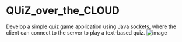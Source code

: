 # QUiZ_over_the_CLOUD
Develop a simple quiz game application using Java  sockets, where the client can connect to the server  to play a text-based quiz.
![image](https://github.com/user-attachments/assets/c0bb3f0a-4525-4c48-9371-b3ce02e1fc56)
